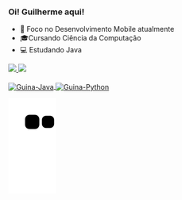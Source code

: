 ### Oi! Guilherme aqui!

* 📱 Foco no Desenvolvimento Mobile atualmente
* 🎓Cursando Ciência da Computação 
* 💻 Estudando Java

<div>
  <a href="https://github.com/guinafelix">
  <img height ="180cm" src="https://github-readme-stats.vercel.app/api?username=guinafelix&count_private=true&show_icons=true&theme=merko&custom_title=Guilherme%27s%20GitHub%20Stats"/>
  <img height ="180cm" src="https://github-readme-stats.vercel.app/api/top-langs/?username=guinafelix&layout=compact)](https://github.com/guinafelix/github-readme-stats&theme=merko" />
</div>

<div style="display:inline_block"><br>
   <img align="center" alt="Guina-Java" height="50" width"40" src="https://cdn.jsdelivr.net/gh/devicons/devicon/icons/java/java-plain-wordmark.svg" >
  <img align="center" alt="Guina-Python" height="50" width"40" src="https://cdn.jsdelivr.net/gh/devicons/devicon/icons/python/python-original-wordmark.svg" > 
  
</div>

  ![Snake animation](https://github.com/guinafelix/guinafelix/blob/output/github-contribution-grid-snake.svg)
